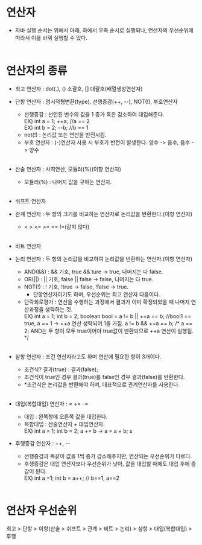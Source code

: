 # 연산자
- 자바 실행 순서는 위에서 아래, 좌에서 우측 순서로 실행되나, 연산자의 우선순위에 따라서 이를 
바꿔 실행할 수 있다.
<br><br>

# 연산자의 종류
- 최고 연산자 : dot(.), () 소괄호, [] 대괄호(배열생성연산자)
    <br>
- 단항 연산자 : 명시적형변환(type), 선행증감(++, --), NOT(!), 부호연산자
    - 선행증감 : 선언된 변수의 값을 1 증가 혹은 감소하여 대입해준다.
    <br>EX) int a = 1; ++a; //a == 2
    <br>EX) int b = 2; --b; //b == 1
    - not(!) : 논리값 또는 연산을 반전시킴.
    - 부호 연산자 : (-)연산자 사용 시 부호가 반전이 발생한다. 양수 -> 음수, 음수 -> 양수
    <br>
- 산술 연산자 : 사칙연산, 모듈러(%)(이항 연산자)
    - 모듈러(%) : 나머지 값을 구하는 연산자.
    <br>
- 쉬프트 연산자
    <br>
- 관계 연산자 : 두 항의 크기를 비교하는 연산자로 논리값을 반환한다.(이항 연산자)
    - < > <= >= == !=(같지 않다)
    <br>
- 비트 연산자
    <br>
- 논리 연산자 : 두 항의 논리값을 비교하여 논리값을 반환하는 연산자.(이항 연산자)
    - AND(&&) : && 기호, true && ture -> true, 나머지는 다 false.
    - OR(||) : || 기호, false || false -> false, 나머지는 다 true.
    - NOT(!) : ! 기호, !true -> false, !false -> true.
        - 단항연산자이기도 하며, 우선순위는 최고 연산자 다음이다.
    - 단락회로평가 : 연산을 수행하는 과정에서 결과가 이미 확정되었을 때 나머지 연산과정을 생략하는 것.
    <br>EX) int a = 1; int b = 2; boolean bool = a != b || ++a == b;
            //bool1 == true, a == 1 -> ++a 연산 생략되어 1을 가짐.
            a != b && ++a == b; /* a == 2; 
            AND는 두 항이 모두 true이어야 true값이 반환되므로 ++a 연산이 실행됨. 
            */
    <br>
- 삼항 연산자 : 조건 연산자라고도 하며 연산에 필요한 항이 3개이다.
    - 조건식? 결과(true) : 결과(false);
    - 조건식이 true인 경우 결과(true)를 false인 경우 결과(false)를 반환한다.
    - *조건식은 논리값을 반환해야 하며, 대표적으로 관계연산자를 사용한다.
    <br>
- 대입(복합대입) 연산자 : = += -=
    - 대입 : 왼쪽항에 오른쪽 값을 대입한다.
    - 복합대입 : 산술연산자 + 대입연산자.
    <br>EX) int a = 1; int b = 2; a += b -> a = a + b; s<br>

- 후행증감 연산자 : ++, --
    - 선행증감과 똑같이 값을 1씩 증가 감소해주지만, 연산되는 우선순위가 다르다.
    - 후행증감은 대입 연산자보다 우선순위가 낮아, 값을 대입할 때에도 대입 후에 증감이 된다.
    <br>EX) int a =1; int b = a++; // b==1, a==2
<br><br>

# 연산자 우선순위
최고 > 단항 > 이항(산술 > 쉬프트 > 관계 > 비트 > 논리) > 삼항 > 대입(복합대입) > 후행
